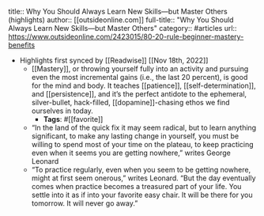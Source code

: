 title:: Why You Should Always Learn New Skills—but Master Others (highlights)
author:: [[outsideonline.com]]
full-title:: "Why You Should Always Learn New Skills—but Master Others"
category:: #articles
url:: https://www.outsideonline.com/2423015/80-20-rule-beginner-mastery-benefits

- Highlights first synced by [[Readwise]] [[Nov 18th, 2022]]
	- [[Mastery]], or throwing yourself fully into an activity and pursuing even the most incremental gains (i.e., the last 20 percent), is good for the mind and body. It teaches [[patience]], [[self-determination]], and [[persistence]], and it’s the perfect antidote to the ephemeral, silver-bullet, hack-filled, [[dopamine]]-chasing ethos we find ourselves in today.
		- **Tags**: #[[favorite]]
	- “In the land of the quick fix it may seem radical, but to learn anything significant, to make any lasting change in yourself, you must be willing to spend most of your time on the plateau, to keep practicing even when it seems you are getting nowhere,” writes George Leonard
	- “To practice regularly, even when you seem to be getting nowhere, might at first seem onerous,” writes Leonard. “But the day eventually comes when practice becomes a treasured part of your life. You settle into it as if into your favorite easy chair. It will be there for you tomorrow. It will never go away.”